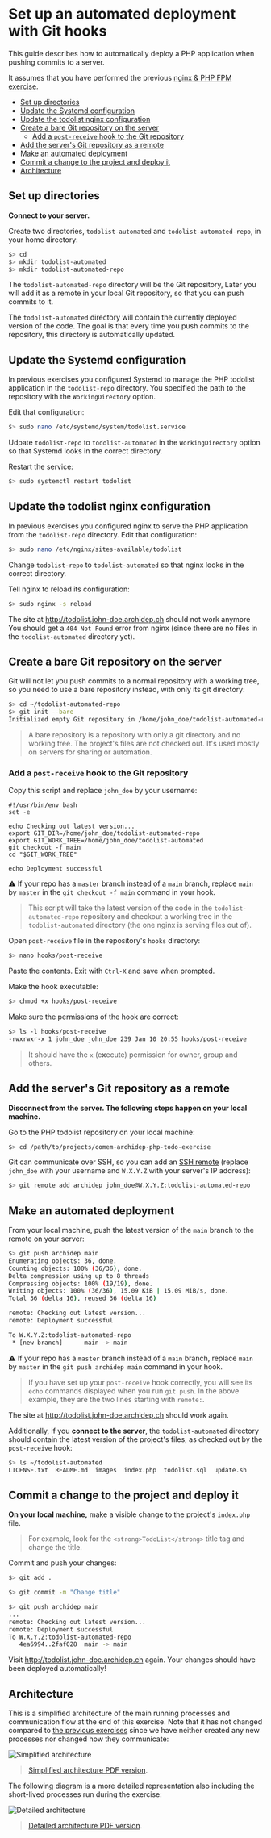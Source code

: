 # Set up an automated deployment with Git hooks

This guide describes how to automatically deploy a PHP application when pushing commits to a server.

It assumes that you have performed the previous [nginx & PHP FPM exercise][php-fpm-ex].

<!-- START doctoc generated TOC please keep comment here to allow auto update -->
<!-- DON'T EDIT THIS SECTION, INSTEAD RE-RUN doctoc TO UPDATE -->

- [Set up directories](#set-up-directories)
- [Update the Systemd configuration](#update-the-systemd-configuration)
- [Update the todolist nginx configuration](#update-the-todolist-nginx-configuration)
- [Create a bare Git repository on the server](#create-a-bare-git-repository-on-the-server)
  - [Add a `post-receive` hook to the Git repository](#add-a-post-receive-hook-to-the-git-repository)
- [Add the server's Git repository as a remote](#add-the-servers-git-repository-as-a-remote)
- [Make an automated deployment](#make-an-automated-deployment)
- [Commit a change to the project and deploy it](#commit-a-change-to-the-project-and-deploy-it)
- [Architecture](#architecture)

<!-- END doctoc generated TOC please keep comment here to allow auto update -->

## Set up directories

**Connect to your server.**

Create two directories, `todolist-automated` and `todolist-automated-repo`, in your home directory:

```bash
$> cd
$> mkdir todolist-automated
$> mkdir todolist-automated-repo
```

The `todolist-automated-repo` directory will be the Git repository,
Later you will add it as a remote in your local Git repository,
so that you can push commits to it.

The `todolist-automated` directory will contain the currently deployed version of the code.
The goal is that every time you push commits to the repository, this directory is automatically updated.

## Update the Systemd configuration

In previous exercises you configured Systemd to manage the PHP todolist
application in the `todolist-repo` directory. You specified the path to the
repository with the `WorkingDirectory` option.

Edit that configuration:

```bash
$> sudo nano /etc/systemd/system/todolist.service
```

Udpate `todolist-repo` to `todolist-automated` in the `WorkingDirectory` option
so that Systemd looks in the correct directory.

Restart the service:

```bash
$> sudo systemctl restart todolist
```

## Update the todolist nginx configuration

In previous exercises you configured nginx to serve the PHP application from the `todolist-repo` directory.
Edit that configuration:

```bash
$> sudo nano /etc/nginx/sites-available/todolist
```

Change `todolist-repo` to `todolist-automated` so that nginx looks in the correct directory.

Tell nginx to reload its configuration:

```bash
$> sudo nginx -s reload
```

The site at http://todolist.john-doe.archidep.ch should not work anymore
You should get a `404 Not Found` error from nginx
(since there are no files in the `todolist-automated` directory yet).

## Create a bare Git repository on the server

Git will not let you push commits to a normal repository with a working tree,
so you need to use a bare repository instead, with only its git directory:

```bash
$> cd ~/todolist-automated-repo
$> git init --bare
Initialized empty Git repository in /home/john_doe/todolist-automated-repo/
```

> A bare repository is a repository with only a git directory and no working tree.
> The project's files are not checked out.
> It's used mostly on servers for sharing or automation.

### Add a `post-receive` hook to the Git repository

Copy this script and replace `john_doe` by your username:

```
#!/usr/bin/env bash
set -e

echo Checking out latest version...
export GIT_DIR=/home/john_doe/todolist-automated-repo
export GIT_WORK_TREE=/home/john_doe/todolist-automated
git checkout -f main
cd "$GIT_WORK_TREE"

echo Deployment successful
```

:warning: If your repo has a `master` branch instead of a `main` branch, replace
`main` by `master` in the `git checkout -f main` command in your hook.

> This script will take the latest version of the code in the `todolist-automated-repo` repository
> and checkout a working tree in the `todolist-automated` directory (the one nginx is serving files out of).

Open `post-receive` file in the repository's `hooks` directory:

```bash
$> nano hooks/post-receive
```

Paste the contents.
Exit with `Ctrl-X` and save when prompted.

Make the hook executable:

```bash
$> chmod +x hooks/post-receive
```

Make sure the permissions of the hook are correct:

```bash
$> ls -l hooks/post-receive
-rwxrwxr-x 1 john_doe john_doe 239 Jan 10 20:55 hooks/post-receive
```

> It should have the `x` (e**x**ecute) permission for owner, group and others.

## Add the server's Git repository as a remote

**Disconnect from the server. The following steps happen on your local machine.**

Go to the PHP todolist repository on your local machine:

```bash
$> cd /path/to/projects/comem-archidep-php-todo-exercise
```

Git can communicate over SSH, so you can add an [SSH remote][git-ssh-protocol]
(replace `john_doe` with your username and `W.X.Y.Z` with your server's IP address):

```bash
$> git remote add archidep john_doe@W.X.Y.Z:todolist-automated-repo
```

## Make an automated deployment

From your local machine, push the latest version of the `main` branch to the remote on your server:

```bash
$> git push archidep main
Enumerating objects: 36, done.
Counting objects: 100% (36/36), done.
Delta compression using up to 8 threads
Compressing objects: 100% (19/19), done.
Writing objects: 100% (36/36), 15.09 KiB | 15.09 MiB/s, done.
Total 36 (delta 16), reused 36 (delta 16)

remote: Checking out latest version...
remote: Deployment successful

To W.X.Y.Z:todolist-automated-repo
 * [new branch]      main -> main
```

:warning: If your repo has a `master` branch instead of a `main` branch, replace
`main` by `master` in the `git push archidep main` command in your hook.

> If you have set up your `post-receive` hook correctly,
> you will see its `echo` commands displayed when you run `git push`.
> In the above example, they are the two lines starting with `remote:`.

The site at http://todolist.john-doe.archidep.ch should work again.

Additionally, if you **connect to the server**,
the `todolist-automated` directory should contain the latest version of the project's files,
as checked out by the `post-receive` hook:

```bash
$> ls ~/todolist-automated
LICENSE.txt  README.md  images  index.php  todolist.sql  update.sh
```

## Commit a change to the project and deploy it

**On your local machine,** make a visible change to the project's `index.php` file.

> For example, look for the `<strong>TodoList</strong>` title tag and change the title.

Commit and push your changes:

```bash
$> git add .

$> git commit -m "Change title"

$> git push archidep main
...
remote: Checking out latest version...
remote: Deployment successful
To W.X.Y.Z:todolist-automated-repo
   4ea6994..2faf028  main -> main
```

Visit http://todolist.john-doe.archidep.ch again. Your changes should have
been deployed automatically!

## Architecture

This is a simplified architecture of the main running processes and
communication flow at the end of this exercise. Note that it has not changed
compared to [the previous exercises](./certbot-deployment.md#architecture) since
we have neither created any new processes nor changed how they communicate:

![Simplified architecture](certbot-deployment-simplified.png)

> [Simplified architecture PDF version](certbot-deployment-simplified.pdf).

The following diagram is a more detailed representation also including the
short-lived processes run during the exercise:

![Detailed architecture](git-automated-deployment.png)

> [Detailed architecture PDF version](git-automated-deployment.pdf).

[git-ssh-protocol]: https://git-scm.com/book/en/v2/Git-on-the-Server-The-Protocols#_the_ssh_protocol
[php-fpm-ex]: nginx-php-fpm-deployment.md
